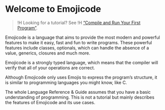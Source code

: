 # Welcome to Emojicode

>!H Looking for a tutorial? See
>!H [“Compile and Run Your First Program”](../guides/compile-and-run.html).

Emojicode is a language that aims to provide the most modern and powerful
features to make it easy, fast and fun to write programs. These powerful
features include classes, optionals, which can handle the absence of a value,
generics, closures and much more.

Emojicode is a strongly typed language, which means that the compiler will
verify that all of your operations are correct.

Although Emojicode only uses Emojis to express the program’s structure, it is
similar to programming languages you might know, like C.

The whole Language Reference & Guide assumes that you have a basic
understanding of programming. This is not a tutorial but mainly describes
the features of Emojicode and its use cases.
